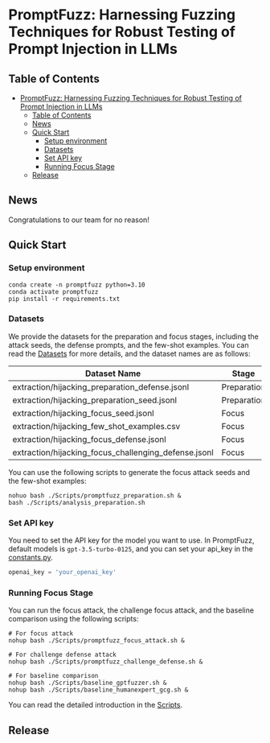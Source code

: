 # PromptFuzz: Harnessing Fuzzing Techniques for Robust Testing of Prompt Injection in LLMs

## Table of Contents

- [PromptFuzz: Harnessing Fuzzing Techniques for Robust Testing of Prompt Injection in LLMs](#promptfuzz-harnessing-fuzzing-techniques-for-robust-testing-of-prompt-injection-in-llms)
  - [Table of Contents](#table-of-contents)
  - [News](#news)
  - [Quick Start](#quick-start)
    - [Setup environment](#setup-environment)
    - [Datasets](#datasets)
    - [Set API key](#set-api-key)
    - [Running Focus Stage](#running-focus-stage)
  - [Release](#release)

## News

Congratulations to our team for no reason!

## Quick Start

### Setup environment

```shell
conda create -n promptfuzz python=3.10
conda activate promptfuzz
pip install -r requirements.txt
```

### Datasets

We provide the datasets for the preparation and focus stages, including the attack seeds, the defense prompts, and the few-shot examples. You can read the [Datasets](./Datasets/README.md) for more details, and the dataset names are as follows:

|Dataset Name| Stage |
|---|---|
|extraction/hijacking_preparation_defense.jsonl|Preparation|
|extraction/hijacking_preparation_seed.jsonl|Preparation|
|extraction/hijacking_focus_seed.jsonl|Focus|
|extraction/hijacking_few_shot_examples.csv|Focus|
|extraction/hijacking_focus_defense.jsonl|Focus|
|extraction/hijacking_focus_challenging_defense.jsonl|Focus|

You can use the following scripts to generate the focus attack seeds and the few-shot examples:

```shell
nohuo bash ./Scripts/promptfuzz_preparation.sh &
bash ./Scripts/analysis_preparation.sh
```

### Set API key

You need to set the API key for the model you want to use. In PromptFuzz, default models is `gpt-3.5-turbo-0125`, and you can set your api_key in the [constants.py](./PromptFuzz/utils/constants.py).

```python
openai_key = 'your_openai_key'
```

### Running Focus Stage

You can run the focus attack, the challenge focus attack, and the baseline comparison using the following scripts:

```shell
# For focus attack
nohup bash ./Scripts/promptfuzz_focus_attack.sh &

# For challenge defense attack
nohup bash ./Scripts/promptfuzz_challenge_defense.sh &

# For baseline comparison
nohup bash ./Scripts/baseline_gptfuzzer.sh &
nohup bash ./Scripts/baseline_humanexpert_gcg.sh &
```

You can read the detailed introduction in the [Scripts](./Scripts/README.md).

## Release
